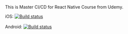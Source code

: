 This is Master CI/CD for React Native Course from Udemy.

iOS: [![Build status](https://build.appcenter.ms/v0.1/apps/5491c6a0-22a2-4ba0-929d-741154cf242c/branches/dev/badge)](https://appcenter.ms)
<br>
<br>
Android: [![Build status](https://build.appcenter.ms/v0.1/apps/cc6ad33b-8010-4b34-800f-5b9e5d052909/branches/dev/badge)](https://appcenter.ms)
